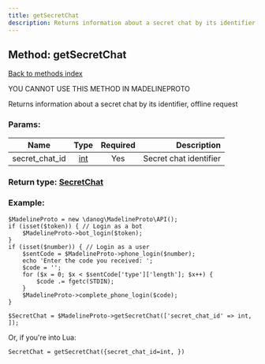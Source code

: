 ```yaml
---
title: getSecretChat
description: Returns information about a secret chat by its identifier, offline request
---
```

## Method: getSecretChat  
[Back to methods index](index.md)


YOU CANNOT USE THIS METHOD IN MADELINEPROTO


Returns information about a secret chat by its identifier, offline request

### Params:

| Name     |    Type       | Required | Description |
|----------|:-------------:|:--------:|------------:|
|secret\_chat\_id|[int](../types/int.md) | Yes|Secret chat identifier|


### Return type: [SecretChat](../types/SecretChat.md)

### Example:


```
$MadelineProto = new \danog\MadelineProto\API();
if (isset($token)) { // Login as a bot
    $MadelineProto->bot_login($token);
}
if (isset($number)) { // Login as a user
    $sentCode = $MadelineProto->phone_login($number);
    echo 'Enter the code you received: ';
    $code = '';
    for ($x = 0; $x < $sentCode['type']['length']; $x++) {
        $code .= fgetc(STDIN);
    }
    $MadelineProto->complete_phone_login($code);
}

$SecretChat = $MadelineProto->getSecretChat(['secret_chat_id' => int, ]);
```

Or, if you're into Lua:

```
SecretChat = getSecretChat({secret_chat_id=int, })
```

